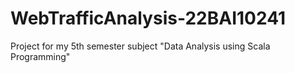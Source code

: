 # WebTrafficAnalysis-22BAI10241
Project for my 5th semester subject "Data Analysis using Scala Programming"
